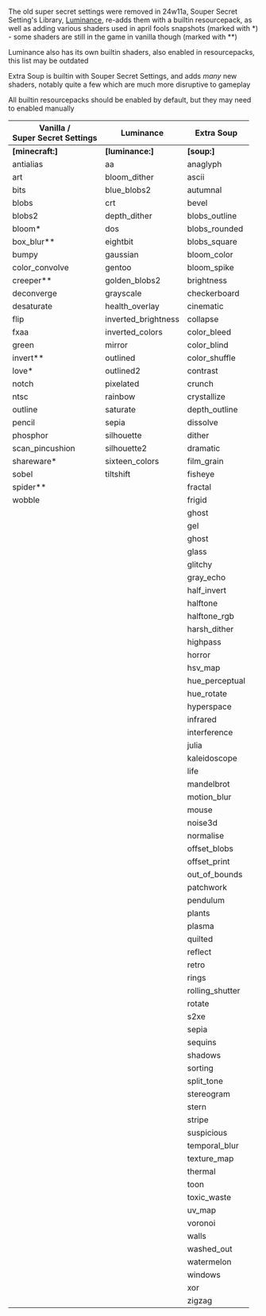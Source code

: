 The old super secret settings were removed in 24w11a, Souper Secret Setting's Library, [Luminance](https://modrinth.com/mod/luminance), re-adds them with a builtin resourcepack, as well as adding various shaders used in april fools snapshots (marked with *) - some shaders are still in the game in vanilla though (marked with **)

Luminance also has its own builtin shaders, also enabled in resourcepacks, this list may be outdated

Extra Soup is builtin with Souper Secret Settings, and adds *many* new shaders, notably quite a few which are much more disruptive to gameplay


All builtin resourcepacks should be enabled by default, but they may need to enabled manually

| Vanilla /<br>Super Secret Settings | Luminance           | Extra Soup      |
|------------------------------------|---------------------|-----------------|
| **[minecraft:]**                   | **[luminance:]**    | **[soup:]**     |
| antialias                          | aa                  | anaglyph        |
| art                                | bloom_dither        | ascii           |
| bits                               | blue_blobs2         | autumnal        |
| blobs                              | crt                 | bevel           |
| blobs2                             | depth_dither        | blobs_outline   |
| bloom*                             | dos                 | blobs_rounded   |
| box_blur**                         | eightbit            | blobs_square    |
| bumpy                              | gaussian            | bloom_color     |
| color_convolve                     | gentoo              | bloom_spike     |
| creeper**                          | golden_blobs2       | brightness      |
| deconverge                         | grayscale           | checkerboard    |
| desaturate                         | health_overlay      | cinematic       |
| flip                               | inverted_brightness | collapse        |
| fxaa                               | inverted_colors     | color_bleed     |
| green                              | mirror              | color_blind     |
| invert**                           | outlined            | color_shuffle   |
| love*                              | outlined2           | contrast        |
| notch                              | pixelated           | crunch          |
| ntsc                               | rainbow             | crystallize     |
| outline                            | saturate            | depth_outline   |
| pencil                             | sepia               | dissolve        |
| phosphor                           | silhouette          | dither          |
| scan_pincushion                    | silhouette2         | dramatic        |
| shareware*                         | sixteen_colors      | film_grain      |
| sobel                              | tiltshift           | fisheye         |
| spider**                           |                     | fractal         |
| wobble                             |                     | frigid          |
|                                    |                     | ghost           |
|                                    |                     | gel             |
|                                    |                     | ghost           |
|                                    |                     | glass           |
|                                    |                     | glitchy         |
|                                    |                     | gray_echo       |
|                                    |                     | half_invert     |
|                                    |                     | halftone        |
|                                    |                     | halftone_rgb    |
|                                    |                     | harsh_dither    |
|                                    |                     | highpass        |
|                                    |                     | horror          |
|                                    |                     | hsv_map         |
|                                    |                     | hue_perceptual  |
|                                    |                     | hue_rotate      |
|                                    |                     | hyperspace      |
|                                    |                     | infrared        |
|                                    |                     | interference    |
|                                    |                     | julia           |
|                                    |                     | kaleidoscope    |
|                                    |                     | life            |
|                                    |                     | mandelbrot      |
|                                    |                     | motion_blur     |
|                                    |                     | mouse           |
|                                    |                     | noise3d         |
|                                    |                     | normalise       |
|                                    |                     | offset_blobs    |
|                                    |                     | offset_print    |
|                                    |                     | out_of_bounds   |
|                                    |                     | patchwork       |
|                                    |                     | pendulum        |
|                                    |                     | plants          |
|                                    |                     | plasma          |
|                                    |                     | quilted         |
|                                    |                     | reflect         |
|                                    |                     | retro           |
|                                    |                     | rings           |
|                                    |                     | rolling_shutter |
|                                    |                     | rotate          |
|                                    |                     | s2xe            |
|                                    |                     | sepia           |
|                                    |                     | sequins         |
|                                    |                     | shadows         |
|                                    |                     | sorting         |
|                                    |                     | split_tone      |
|                                    |                     | stereogram      |
|                                    |                     | stern           |
|                                    |                     | stripe          |
|                                    |                     | suspicious      |
|                                    |                     | temporal_blur   |
|                                    |                     | texture_map     |
|                                    |                     | thermal         |
|                                    |                     | toon            |
|                                    |                     | toxic_waste     |
|                                    |                     | uv_map          |
|                                    |                     | voronoi         |
|                                    |                     | walls           |
|                                    |                     | washed_out      |
|                                    |                     | watermelon      |
|                                    |                     | windows         |
|                                    |                     | xor             |
|                                    |                     | zigzag          |